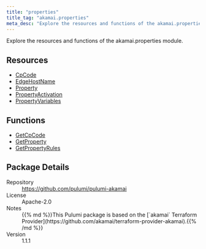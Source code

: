```yaml
---
title: "properties"
title_tag: "akamai.properties"
meta_desc: "Explore the resources and functions of the akamai.properties module."
---
```


<!-- WARNING: this file was generated by Pulumi Docs Generator. -->
<!-- Do not edit by hand unless you're certain you know what you are doing! -->

Explore the resources and functions of the akamai.properties module.

<h2 id="resources">Resources</h2>
<ul class="api">
    <li><a href="cpcode" title="CpCode"><span class="symbol resource"></span>CpCode</a></li>
    <li><a href="edgehostname" title="EdgeHostName"><span class="symbol resource"></span>EdgeHostName</a></li>
    <li><a href="property" title="Property"><span class="symbol resource"></span>Property</a></li>
    <li><a href="propertyactivation" title="PropertyActivation"><span class="symbol resource"></span>PropertyActivation</a></li>
    <li><a href="propertyvariables" title="PropertyVariables"><span class="symbol resource"></span>PropertyVariables</a></li>
</ul>

<h2 id="functions">Functions</h2>
<ul class="api">
    <li><a href="getcpcode" title="GetCpCode"><span class="symbol function"></span>GetCpCode</a></li>
    <li><a href="getproperty" title="GetProperty"><span class="symbol function"></span>GetProperty</a></li>
    <li><a href="getpropertyrules" title="GetPropertyRules"><span class="symbol function"></span>GetPropertyRules</a></li>
</ul>

<h2 id="package-details">Package Details</h2>
<dl class="package-details">
	<dt>Repository</dt>
	<dd><a href="https://github.com/pulumi/pulumi-akamai">https://github.com/pulumi/pulumi-akamai</a></dd>
	<dt>License</dt>
	<dd>Apache-2.0</dd>
	<dt>Notes</dt>
	<dd>{{% md %}}This Pulumi package is based on the [`akamai` Terraform Provider](https://github.com/akamai/terraform-provider-akamai).{{% /md %}}</dd>
	<dt>Version</dt>
	<dd>1.1.1</dd>
</dl>

